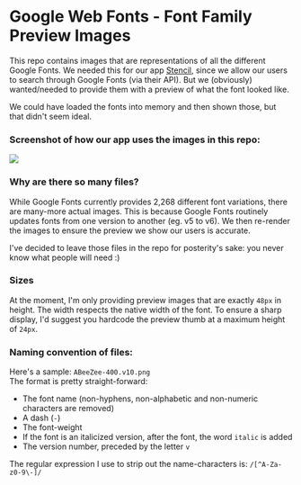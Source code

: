 # Google Web Fonts - Font Family Preview Images

This repo contains images that are representations of all the different Google Fonts. We needed this for our app [Stencil](https://getstencil.com), since we allow our users to search through Google Fonts (via their API). But we (obviously) wanted/needed to provide them with a preview of what the font looked like.

We could have loaded the fonts into memory and then shown those, but that didn't seem ideal.

### Screenshot of how our app uses the images in this repo:
![](https://i.imgur.com/4bm2ixQ.png)

### Why are there so many files?
While Google Fonts currently provides 2,268 different font variations, there are many-more actual images. This is because Google Fonts routinely updates fonts from one version to another (eg. v5 to v6). We then re-render the images to ensure the preview we show our users is accurate.

I've decided to leave those files in the repo for posterity's sake: you never know what people will need :)

### Sizes
At the moment, I'm only providing preview images that are exactly `48px` in height. The width respects the native width of the font. To ensure a sharp display, I'd suggest you hardcode the preview thumb at a maximum height of `24px`.

### Naming convention of files:
Here's a sample: `ABeeZee-400.v10.png`  
The format is pretty straight-forward:
- The font name (non-hyphens, non-alphabetic and non-numeric characters are removed)
- A dash (`-`)
- The font-weight
- If the font is an italicized version, after the font, the word `italic` is added
- The version number, preceded by the letter `v`

The regular expression I use to strip out the name-characters is: `/[^A-Za-z0-9\-]/`
